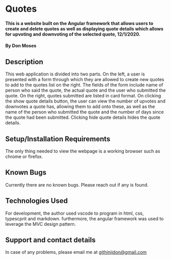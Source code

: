 # Quotes
#### This is a website built on the Angular framework that allows users to create and delete quotes as well as displaying quote details which allows for upvoting and downvoting of the selected quote, 12/1/2020.
#### By **Don Moses**
## Description
This web application is divided into two parts. On the left, a user is presented with a form through which they are allowed to create new quotes to add to the quotes list on the right. The fields of the form include name of person who said the quote, the actual quote and the user who submitted the quote. On the right, quotes submitted are listed in card format. On clicking the show quote details button, the user can view the number of upvotes and downvotes a quote has, allowing them to add onto these, as well as the name of the person who submitted the quote and the number of days since the quote had been submitted. Clicking hide quote details hides the quote details. 
## Setup/Installation Requirements
The only thing needed to view the webpage is a working browser such as chrome or firefox.
## Known Bugs
Currently there are no known bugs. Please reach out if any is found.
## Technologies Used
For development, the author used vscode to program in html, css, typescprit and markdown. furthermore, the angular framework was used to leverage the MVC design pattern.
## Support and contact details
In case of any problems, please email me at githinjidon@gmail.com
